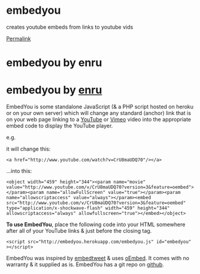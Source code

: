 embedyou
========

creates youtube embeds from links to youtube vids

[Permalink](http://embedyou.herokuapp.com/ "Permalink to embedyou by enru")

# embedyou by enru

# embedyou by [enru][1]

EmbedYou is some standalone JavaScript (&amp; a PHP script hosted on heroku or on your own server) which will change any standard (anchor) link that is on your web page linking to a [YouTube][2] or [Vimeo][3] video into the appropriate embed code to display the YouTube player. 

e.g.

it will change this:

    <a href="http://www.youtube.com/watch?v=CrU8maUDQ70"/></a>

...into this:

    <object width="459" height="344"><param name="movie" value="http://www.youtube.com/v/CrU8maUDQ70?version=3&feature=oembed"></param><param name="allowFullScreen" value="true"></param><param name="allowscriptaccess" value="always"></param><embed src="http://www.youtube.com/v/CrU8maUDQ70?version=3&feature=oembed" type="application/x-shockwave-flash" width="459" height="344" allowscriptaccess="always" allowfullscreen="true"></embed></object>
    
**To use EmbedYou**, place the following code into your HTML somewhere after all of your YouTube links &amp; just before the closing  tag. 

    <script src="http://embedyou.herokuapp.com/embedyou.js" id="embedyou" ></script>

EmbedYou was inspired by [embedtweet][4] &amp; uses [oEmbed][5]. It comes with no warranty &amp; it supplied as is. EmbedYou has a git repo on [github][6].

 [1]: http://www.enru.co.uk
 [2]: http://youtube.com
 [3]: http://vimeo.com
 [4]: http://embedtweet.com/
 [5]: http://oembed.com/
 [6]: https://github.com/enru/embedyou  
